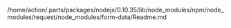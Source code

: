 /home/action/.parts/packages/nodejs/0.10.35/lib/node_modules/npm/node_modules/request/node_modules/form-data/Readme.md